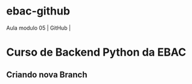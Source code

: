 # ebac-github
Aula modulo 05 | GitHub |

# Curso de Backend Python da EBAC

## Criando nova Branch

